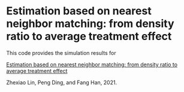 # Estimation based on nearest neighbor matching: from density ratio to average treatment effect

This code provides the simulation results for 

[Estimation based on nearest neighbor matching: from density ratio to average treatment effect](https://arxiv.org/abs/2112.13506)

Zhexiao Lin, Peng Ding, and Fang Han, 2021.
